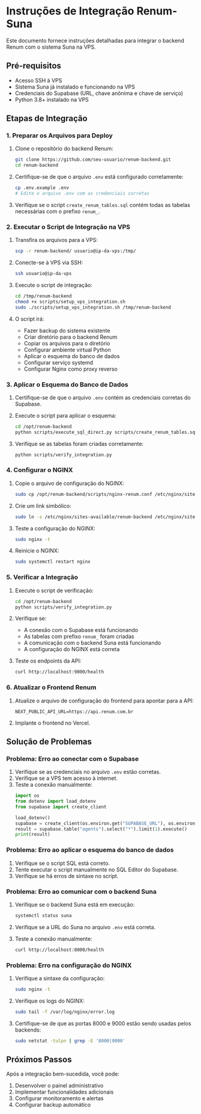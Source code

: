# Instruções de Integração Renum-Suna

Este documento fornece instruções detalhadas para integrar o backend Renum com o sistema Suna na VPS.

## Pré-requisitos

- Acesso SSH à VPS
- Sistema Suna já instalado e funcionando na VPS
- Credenciais do Supabase (URL, chave anônima e chave de serviço)
- Python 3.8+ instalado na VPS

## Etapas de Integração

### 1. Preparar os Arquivos para Deploy

1. Clone o repositório do backend Renum:
   ```bash
   git clone https://github.com/seu-usuario/renum-backend.git
   cd renum-backend
   ```

2. Certifique-se de que o arquivo `.env` está configurado corretamente:
   ```bash
   cp .env.example .env
   # Edite o arquivo .env com as credenciais corretas
   ```

3. Verifique se o script `create_renum_tables.sql` contém todas as tabelas necessárias com o prefixo `renum_`.

### 2. Executar o Script de Integração na VPS

1. Transfira os arquivos para a VPS:
   ```bash
   scp -r renum-backend/ usuario@ip-da-vps:/tmp/
   ```

2. Conecte-se à VPS via SSH:
   ```bash
   ssh usuario@ip-da-vps
   ```

3. Execute o script de integração:
   ```bash
   cd /tmp/renum-backend
   chmod +x scripts/setup_vps_integration.sh
   sudo ./scripts/setup_vps_integration.sh /tmp/renum-backend
   ```

4. O script irá:
   - Fazer backup do sistema existente
   - Criar diretório para o backend Renum
   - Copiar os arquivos para o diretório
   - Configurar ambiente virtual Python
   - Aplicar o esquema do banco de dados
   - Configurar serviço systemd
   - Configurar Nginx como proxy reverso

### 3. Aplicar o Esquema do Banco de Dados

1. Certifique-se de que o arquivo `.env` contém as credenciais corretas do Supabase.

2. Execute o script para aplicar o esquema:
   ```bash
   cd /opt/renum-backend
   python scripts/execute_sql_direct.py scripts/create_renum_tables.sql
   ```

3. Verifique se as tabelas foram criadas corretamente:
   ```bash
   python scripts/verify_integration.py
   ```

### 4. Configurar o NGINX

1. Copie o arquivo de configuração do NGINX:
   ```bash
   sudo cp /opt/renum-backend/scripts/nginx-renum.conf /etc/nginx/sites-available/renum-backend
   ```

2. Crie um link simbólico:
   ```bash
   sudo ln -s /etc/nginx/sites-available/renum-backend /etc/nginx/sites-enabled/
   ```

3. Teste a configuração do NGINX:
   ```bash
   sudo nginx -t
   ```

4. Reinicie o NGINX:
   ```bash
   sudo systemctl restart nginx
   ```

### 5. Verificar a Integração

1. Execute o script de verificação:
   ```bash
   cd /opt/renum-backend
   python scripts/verify_integration.py
   ```

2. Verifique se:
   - A conexão com o Supabase está funcionando
   - As tabelas com prefixo `renum_` foram criadas
   - A comunicação com o backend Suna está funcionando
   - A configuração do NGINX está correta

3. Teste os endpoints da API:
   ```bash
   curl http://localhost:9000/health
   ```

### 6. Atualizar o Frontend Renum

1. Atualize o arquivo de configuração do frontend para apontar para a API:
   ```
   NEXT_PUBLIC_API_URL=https://api.renum.com.br
   ```

2. Implante o frontend no Vercel.

## Solução de Problemas

### Problema: Erro ao conectar com o Supabase

1. Verifique se as credenciais no arquivo `.env` estão corretas.
2. Verifique se a VPS tem acesso à internet.
3. Teste a conexão manualmente:
   ```python
   import os
   from dotenv import load_dotenv
   from supabase import create_client

   load_dotenv()
   supabase = create_client(os.environ.get("SUPABASE_URL"), os.environ.get("SUPABASE_KEY"))
   result = supabase.table("agents").select("*").limit(1).execute()
   print(result)
   ```

### Problema: Erro ao aplicar o esquema do banco de dados

1. Verifique se o script SQL está correto.
2. Tente executar o script manualmente no SQL Editor do Supabase.
3. Verifique se há erros de sintaxe no script.

### Problema: Erro ao comunicar com o backend Suna

1. Verifique se o backend Suna está em execução:
   ```bash
   systemctl status suna
   ```

2. Verifique se a URL do Suna no arquivo `.env` está correta.
3. Teste a conexão manualmente:
   ```bash
   curl http://localhost:8000/health
   ```

### Problema: Erro na configuração do NGINX

1. Verifique a sintaxe da configuração:
   ```bash
   sudo nginx -t
   ```

2. Verifique os logs do NGINX:
   ```bash
   sudo tail -f /var/log/nginx/error.log
   ```

3. Certifique-se de que as portas 8000 e 9000 estão sendo usadas pelos backends:
   ```bash
   sudo netstat -tulpn | grep -E '8000|9000'
   ```

## Próximos Passos

Após a integração bem-sucedida, você pode:

1. Desenvolver o painel administrativo
2. Implementar funcionalidades adicionais
3. Configurar monitoramento e alertas
4. Configurar backup automático